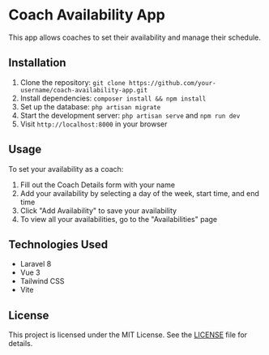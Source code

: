 # Coach Availability App

This app allows coaches to set their availability and manage their schedule.

## Installation

1. Clone the repository: `git clone https://github.com/your-username/coach-availability-app.git`
2. Install dependencies: `composer install && npm install`
3. Set up the database: `php artisan migrate`
4. Start the development server: `php artisan serve` and `npm run dev`
5. Visit `http://localhost:8000` in your browser

## Usage

To set your availability as a coach:

1. Fill out the Coach Details form with your name 
2. Add your availability by selecting a day of the week, start time, and end time
3. Click "Add Availability" to save your availability
4. To view all your availabilities, go to the "Availabilities" page

## Technologies Used

- Laravel 8
- Vue 3
- Tailwind CSS
- Vite

## License

This project is licensed under the MIT License. See the [LICENSE](LICENSE) file for details.
